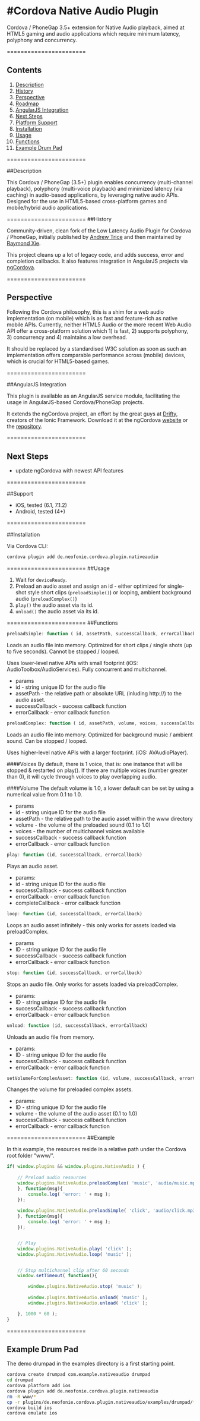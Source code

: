 #Cordova Native Audio Plugin
=======================

Cordova / PhoneGap 3.5+ extension for Native Audio playback, aimed at HTML5 gaming and audio applications which require minimum latency, polyphony and concurrency.

=======================

## Contents

1. [Description](#description)
2. [History](#history)
3. [Perspective](#perspective)
4. [Roadmap](#roadmap)
5. [AngularJS Integration](#angularjs-integration)
6. [Next Steps](#next-steps)
7. [Platform Support](#support)
8. [Installation](#installation)
9. [Usage](#usage)
10. [Functions](#functions)
11. [Example Drum Pad](#example-drum-pad)

=======================

##Description

This Cordova / PhoneGap (3.5+) plugin enables concurrency (multi-channel playback), polyphony (multi-voice playback) and minimized latency (via caching) in audio-based applications, by leveraging native audio APIs. Designed for the use in HTML5-based cross-platform games and mobile/hybrid audio applications.

=======================
##History

Community-driven, clean fork of the Low Latency Audio Plugin for Cordova / PhoneGap, initially published by [Andrew Trice](http://www.tricedesigns.com/2012/01/25/low-latency-polyphonic-audio-in-phonegap/) and then maintained by [Raymond Xie](http://github.com/floatinghotpot/).

This project cleans up a lot of legacy code, and adds success, error and completion callbacks. It also features integration in AngularJS projects via [ngCordova](http://www.ngcordova.com).

=======================

## Perspective
Following the Cordova philosophy, this is a shim for a web audio implementation (on mobile) which is as fast and feature-rich as native mobile APIs. Currently, neither HTML5 Audio or the more recent Web Audio API offer a cross-platform solution which 1) is fast, 2) supports polyphony, 3) concurrency and 4) maintains a low overhead.

It should be replaced by a standardised W3C solution as soon as such an implementation offers comparable performance across (mobile) devices, which is crucial for HTML5-based games.

=======================

##AngularJS Integration

This plugin is available as an AngularJS service module, facilitating the usage in AngularJS-based Cordova/PhoneGap projects.

It extends the ngCordova project, an effort by the great guys at [Drifty](http://github.com/driftyco), creators of the Ionic Framework.
Download it at the ngCordova [website](http://www.ngcordova.com) or the [repository](http://www.github.com/driftyco/ng-cordova).

=======================

## Next Steps
* update ngCordova with newest API features

=======================

##Support

* iOS, tested (6.1, 7.1.2)
* Android, tested (4+)

=======================

##Installation

Via Cordova CLI:
```bash
cordova plugin add de.neofonie.cordova.plugin.nativeaudio
```
=======================
##Usage

1. Wait for `deviceReady`.
1. Preload an audio asset and assign an id - either optimized for single-shot style short clips (`preloadSimple()`) or looping, ambient background audio (`preloadComplex()`)
2. `play()` the audio asset via its id.
3. `unload()` the audio asset via its id.

=======================
##Functions
```javascript
preloadSimple: function ( id, assetPath, successCallback, errorCallback)
```
Loads an audio file into memory. Optimized for short clips / single shots (up to five seconds).
Cannot be stopped / looped.

Uses lower-level native APIs with small footprint (iOS: AudioToolbox/AudioServices).
Fully concurrent and multichannel.

* params
 * id - string unique ID for the audio file
 * assetPath - the relative path or absolute URL (inluding http://) to the audio asset.
 * successCallback - success callback function
 * errorCallback - error callback function


```javascript
preloadComplex: function ( id, assetPath, volume, voices, successCallback, errorCallback)
```

Loads an audio file into memory. Optimized for background music / ambient sound.
Can be stopped / looped.

Uses higher-level native APIs with a larger footprint. (iOS: AVAudioPlayer).

####Voices
By default, there is 1 voice, that is: one instance that will be stopped & restarted on play().
If there are multiple voices (number greater than 0), it will cycle through voices to play overlapping audio.

####Volume
The default volume is 1.0, a lower default can be set by using a numerical value from 0.1 to 1.0.

* params
 * id - string unique ID for the audio file
 * assetPath - the relative path to the audio asset within the www directory
 * volume - the volume of the preloaded sound (0.1 to 1.0)
 * voices - the number of multichannel voices available
 * successCallback - success callback function
 * errorCallback - error callback function

```javascript
play: function (id, successCallback, errorCallback)
```

Plays an audio asset.

* params:
 * id - string unique ID for the audio file
 * successCallback - success callback function
 * errorCallback - error callback function
 * completeCallback - error callback function

```javascript
loop: function (id, successCallback, errorCallback)
```
Loops an audio asset infinitely - this only works for assets loaded via preloadComplex.

* params
 * ID - string unique ID for the audio file
 * successCallback - success callback function
 * errorCallback - error callback function

```javascript
stop: function (id, successCallback, errorCallback)
```

Stops an audio file. Only works for assets loaded via preloadComplex.

* params:
 * ID - string unique ID for the audio file
 * successCallback - success callback function
 * errorCallback - error callback function

```javascript
unload: function (id, successCallback, errorCallback)
```

Unloads an audio file from memory.


* params:
 * ID - string unique ID for the audio file
 * successCallback - success callback function
 * errorCallback - error callback function

```javascript
setVolumeForComplexAsset: function (id, volume, successCallback, errorCallback)
```

Changes the volume for preloaded complex assets.
 
 
* params:
 * ID - string unique ID for the audio file
 * volume - the volume of the audio asset (0.1 to 1.0)
 * successCallback - success callback function
 * errorCallback - error callback function

=======================
##Example

In this example, the resources reside in a relative path under the Cordova root folder "www/".

```javascript
if( window.plugins && window.plugins.NativeAudio ) {
	
	// Preload audio resources
	window.plugins.NativeAudio.preloadComplex( 'music', 'audio/music.mp3', 1, 1, function(msg){
	}, function(msg){
		console.log( 'error: ' + msg );
	});
	
	window.plugins.NativeAudio.preloadSimple( 'click', 'audio/click.mp3', function(msg){
	}, function(msg){
		console.log( 'error: ' + msg );
	});


	// Play
	window.plugins.NativeAudio.play( 'click' );
	window.plugins.NativeAudio.loop( 'music' );


	// Stop multichannel clip after 60 seconds
	window.setTimeout( function(){

		window.plugins.NativeAudio.stop( 'music' );
			
		window.plugins.NativeAudio.unload( 'music' );
		window.plugins.NativeAudio.unload( 'click' );

	}, 1000 * 60 );
}
```

=======================
## Example Drum Pad
The demo drumpad in the examples directory is a first starting point.

```bash
cordova create drumpad com.example.nativeaudio drumpad
cd drumpad
cordova platform add ios
cordova plugin add de.neofonie.cordova.plugin.nativeaudio
rm -R www/*
cp -r plugins/de.neofonie.cordova.plugin.nativeaudio/examples/drumpad/* www
cordova build ios
cordova emulate ios
```